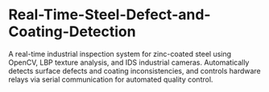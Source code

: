 # Real-Time-Steel-Defect-and-Coating-Detection
A real-time industrial inspection system for zinc-coated steel using OpenCV, LBP texture analysis, and IDS industrial cameras. Automatically detects surface defects and coating inconsistencies, and controls hardware relays via serial communication for automated quality control.
